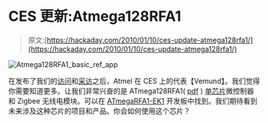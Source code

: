 # CES 更新:Atmega128RFA1

> 原文:[https://hackaday.com/2010/01/10/ces-update-atmega128rfa1/](https://hackaday.com/2010/01/10/ces-update-atmega128rfa1/)

![](../Images/70dbcd6bdc542db20c859233bebdedc1.png "Atmega128RFA1_basic_ref_app")

在发布了我们的[访问](http://hackaday.com/2010/01/08/ces-update-a-visit-to-the-zigbee-booth/)和[采访](http://hackaday.com/2010/01/09/ces-hackaday-interviews-atmel/)之后，Atmel 在 CES 上的代表【Vemund】。我们觉得你需要知道更多。让我们非常兴奋的是 ATmega128RFA1( [pdf](http://www.atmel.com/dyn/resources/prod_documents/8266S.pdf) ) [单芯片](http://www.atmel.com/products/zigbee/single-chip.asp?source=redirect)微控制器和 Zigbee 无线电模块。可以在 [ATmegaRFA1-EK1](http://www.atmel.com/dyn/products/tools_card_mcu.asp?tool_id=4677) 开发板中找到。我们期待看到未来涉及这种芯片的项目和产品。你会如何使用这个芯片？